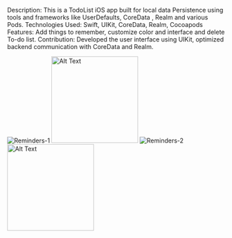 Description: This is a TodoList iOS app built for local data Persistence using tools and
frameworks like UserDefaults, CoreData , Realm and various Pods. Technologies Used: Swift, UIKit, CoreData, Realm, Cocoapods
Features: Add things to remember, customize color and interface and delete To-do list.
Contribution: Developed the user interface using UIKit, optimized backend communication with CoreData and Realm.

![Reminders-1]()
<img src="https://github.com/user-attachments/assets/2e1364d1-b80b-44b5-ae0d-1d6e97434dd5" alt="Alt Text" width="200"/>
![Reminders-2]()
<img src="https://github.com/user-attachments/assets/99bf4bc7-2284-44d7-a973-42e10e39f1f9" alt="Alt Text" width="200"/>

